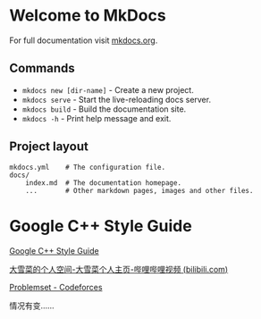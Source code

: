 # Welcome to MkDocs

For full documentation visit [mkdocs.org](https://www.mkdocs.org).

## Commands

* `mkdocs new [dir-name]` - Create a new project.
* `mkdocs serve` - Start the live-reloading docs server.
* `mkdocs build` - Build the documentation site.
* `mkdocs -h` - Print help message and exit.

## Project layout

    mkdocs.yml    # The configuration file.
    docs/
        index.md  # The documentation homepage.
        ...       # Other markdown pages, images and other files.



# Google C++ Style Guide

[Google C++ Style Guide](https://google.github.io/styleguide/cppguide.html)

[大雪菜的个人空间-大雪菜个人主页-哔哩哔哩视频 (bilibili.com)](https://space.bilibili.com/7836741/channel/seriesdetail?sid=369277)

[Problemset - Codeforces](https://codeforces.com/problemset)



情况有变……
